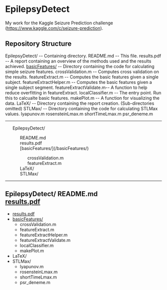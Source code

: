 # EpilepsyDetect
My work for the Kaggle Seizure Prediction challenge (https://www.kaggle.com/c/seizure-prediction).

## Repository Structure
EpilepsyDetect/ 		-- Containing directory.
	README.md   		-- This file.
	results.pdf 		-- A report containing an overview of the methods used and the results achieved.
	[basicFeatures/](/basicFeatures/)		-- Directory containing the code for calculating simple seizure features.
		crossValidation.m 		-- Computes cross validation on the results.
		featureExtract.m 		-- Computes the basic features given a single subject.
		featureExtractHelper.m  -- Computes the basic features given a single subject segment.
		featureExtractValidate.m-- A function to help reduce overfitting in featureExtract.
		localClassifier.m 		-- The entry point.  Run this to calcualte basic features.
		makePlot.m 				-- A function for visualizing the data.
	LaTeX/				-- Directory containing the report creation. (Sub-directories omitted)
	STLMax/				-- Directory containing the code for calculating STLMax values.
		lyapunov.m
		rosensteinLmax.m
		shortTimeLmax.m
		psr_deneme.m

---

<ul style="list-style: none;">
	<li>EpilepsyDetect/</li>
	<ul style="list-style: none;">
		<li>README.md</li>
		<li>results.pdf</li>
		<li>[basicFeatures/](/basicFeatures/)</li>
		<ul style="list-style: none;">
			<li>crossValidation.m</li>
			<li>featureExtract.m</li>
		</ul>
		<li>LaTeX/</li>
		<li>STLMax/</li>
	</ul>
</ul>

---

EpilepsyDetect/
  README.md   		
  [results.pdf](/results.pdf)
---

  * [results.pdf](/results.pdf) 		
  * [basicFeatures/](/basicFeatures/)		
    * crossValidation.m 		
	* featureExtract.m 		
	* featureExtractHelper.m  
	* featureExtractValidate.m
	* localClassifier.m
	* makePlot.m
  * LaTeX/
  * STLMax/
	* lyapunov.m
	* rosensteinLmax.m
	* shortTimeLmax.m
	* psr_deneme.m



